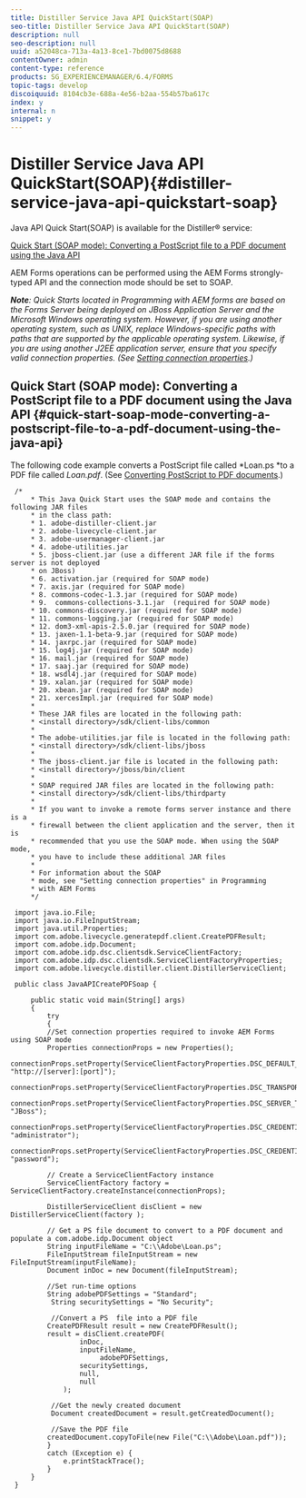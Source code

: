 ```yaml
---
title: Distiller Service Java API QuickStart(SOAP)
seo-title: Distiller Service Java API QuickStart(SOAP)
description: null
seo-description: null
uuid: a52048ca-713a-4a13-8ce1-7bd0075d8688
contentOwner: admin
content-type: reference
products: SG_EXPERIENCEMANAGER/6.4/FORMS
topic-tags: develop
discoiquuid: 8104cb3e-688a-4e56-b2aa-554b57ba617c
index: y
internal: n
snippet: y
---
```


# Distiller Service Java API QuickStart(SOAP){#distiller-service-java-api-quickstart-soap}

Java API Quick Start(SOAP) is available for the Distiller® service:

[Quick Start (SOAP mode): Converting a PostScript file to a PDF document using the Java API](distiller-service-java-api-quick.md#quick_start_soap_mode_converting_a_postscript_file_to_a_pdf_document_using_the_java_api)

AEM Forms operations can be performed using the AEM Forms strongly-typed API and the connection mode should be set to SOAP.

***Note**: Quick Starts located in Programming with AEM forms are based on the Forms Server being deployed on JBoss Application Server and the Microsoft Windows operating system. However, if you are using another operating system, such as UNIX, replace Windows-specific paths with paths that are supported by the applicable operating system. Likewise, if you are using another J2EE application server, ensure that you specify valid connection properties. (See [Setting connection properties](/programming-with-aem-forms/invoking-aem-forms-using-java.md#setting_connection_properties).)*

## Quick Start (SOAP mode): Converting a PostScript file to a PDF document using the Java API {#quick-start-soap-mode-converting-a-postscript-file-to-a-pdf-document-using-the-java-api}

The following code example converts a PostScript file called *Loan.ps *to a PDF file called *Loan.pdf*. (See [Converting PostScript to PDF documents](/programming-with-aem-forms/converting-postscript-pdf-documents.md#converting_postscript_to_pdf_documents).)

```as3
 /* 
     * This Java Quick Start uses the SOAP mode and contains the following JAR files 
     * in the class path: 
     * 1. adobe-distiller-client.jar 
     * 2. adobe-livecycle-client.jar 
     * 3. adobe-usermanager-client.jar 
     * 4. adobe-utilities.jar 
     * 5. jboss-client.jar (use a different JAR file if the forms server is not deployed 
     * on JBoss) 
     * 6. activation.jar (required for SOAP mode) 
     * 7. axis.jar (required for SOAP mode) 
     * 8. commons-codec-1.3.jar (required for SOAP mode) 
     * 9.  commons-collections-3.1.jar  (required for SOAP mode) 
     * 10. commons-discovery.jar (required for SOAP mode) 
     * 11. commons-logging.jar (required for SOAP mode) 
     * 12. dom3-xml-apis-2.5.0.jar (required for SOAP mode) 
     * 13. jaxen-1.1-beta-9.jar (required for SOAP mode) 
     * 14. jaxrpc.jar (required for SOAP mode) 
     * 15. log4j.jar (required for SOAP mode) 
     * 16. mail.jar (required for SOAP mode) 
     * 17. saaj.jar (required for SOAP mode) 
     * 18. wsdl4j.jar (required for SOAP mode) 
     * 19. xalan.jar (required for SOAP mode) 
     * 20. xbean.jar (required for SOAP mode) 
     * 21. xercesImpl.jar (required for SOAP mode) 
     * 
     * These JAR files are located in the following path: 
     * <install directory>/sdk/client-libs/common 
     * 
     * The adobe-utilities.jar file is located in the following path: 
     * <install directory>/sdk/client-libs/jboss 
     * 
     * The jboss-client.jar file is located in the following path: 
     * <install directory>/jboss/bin/client 
     * 
     * SOAP required JAR files are located in the following path: 
     * <install directory>/sdk/client-libs/thirdparty 
     * 
     * If you want to invoke a remote forms server instance and there is a 
     * firewall between the client application and the server, then it is  
     * recommended that you use the SOAP mode. When using the SOAP mode,  
     * you have to include these additional JAR files 
     * 
     * For information about the SOAP  
     * mode, see "Setting connection properties" in Programming  
     * with AEM Forms 
     */ 
  
 import java.io.File; 
 import java.io.FileInputStream; 
 import java.util.Properties; 
 import com.adobe.livecycle.generatepdf.client.CreatePDFResult; 
 import com.adobe.idp.Document; 
 import com.adobe.idp.dsc.clientsdk.ServiceClientFactory; 
 import com.adobe.idp.dsc.clientsdk.ServiceClientFactoryProperties; 
 import com.adobe.livecycle.distiller.client.DistillerServiceClient; 
  
 public class JavaAPICreatePDFSoap { 
  
     public static void main(String[] args) 
     { 
         try 
         {     
         //Set connection properties required to invoke AEM Forms using SOAP mode                                 
         Properties connectionProps = new Properties(); 
         connectionProps.setProperty(ServiceClientFactoryProperties.DSC_DEFAULT_SOAP_ENDPOINT, "http://[server]:[port]"); 
         connectionProps.setProperty(ServiceClientFactoryProperties.DSC_TRANSPORT_PROTOCOL,ServiceClientFactoryProperties.DSC_SOAP_PROTOCOL);           
         connectionProps.setProperty(ServiceClientFactoryProperties.DSC_SERVER_TYPE, "JBoss"); 
         connectionProps.setProperty(ServiceClientFactoryProperties.DSC_CREDENTIAL_USERNAME, "administrator"); 
         connectionProps.setProperty(ServiceClientFactoryProperties.DSC_CREDENTIAL_PASSWORD, "password"); 
          
         // Create a ServiceClientFactory instance 
         ServiceClientFactory factory = ServiceClientFactory.createInstance(connectionProps); 
          
         DistillerServiceClient disClient = new DistillerServiceClient(factory ); 
          
         // Get a PS file document to convert to a PDF document and populate a com.adobe.idp.Document object 
         String inputFileName = "C:\\Adobe\Loan.ps"; 
         FileInputStream fileInputStream = new FileInputStream(inputFileName); 
         Document inDoc = new Document(fileInputStream); 
              
         //Set run-time options 
         String adobePDFSettings = "Standard"; 
          String securitySettings = "No Security"; 
           
          //Convert a PS  file into a PDF file 
         CreatePDFResult result = new CreatePDFResult(); 
         result = disClient.createPDF( 
                 inDoc,  
                 inputFileName,  
                      adobePDFSettings,  
                 securitySettings,  
                 null,  
                 null 
             ); 
               
          //Get the newly created document 
          Document createdDocument = result.getCreatedDocument(); 
               
          //Save the PDF file 
         createdDocument.copyToFile(new File("C:\\Adobe\Loan.pdf")); 
         } 
         catch (Exception e) { 
             e.printStackTrace(); 
         } 
     } 
 }
```

